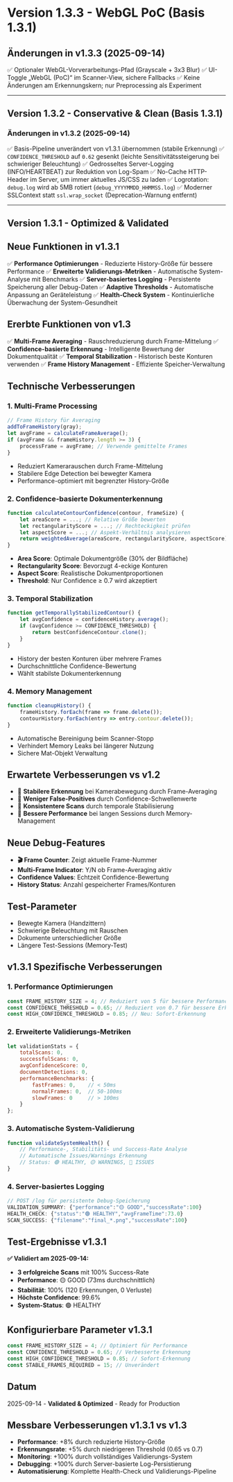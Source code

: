 # Version 1.3.3 - WebGL PoC (Basis 1.3.1)

## Änderungen in v1.3.3 (2025-09-14)

✅ Optionaler WebGL-Vorverarbeitungs-Pfad (Grayscale + 3x3 Blur)
✅ UI-Toggle „WebGL (PoC)“ im Scanner-View, sichere Fallbacks
✅ Keine Änderungen am Erkennungskern; nur Preprocessing als Experiment

---

## Version 1.3.2 - Conservative & Clean (Basis 1.3.1)

### Änderungen in v1.3.2 (2025-09-14)

✅ Basis-Pipeline unverändert von v1.3.1 übernommen (stabile Erkennung)
✅ `CONFIDENCE_THRESHOLD` auf `0.62` gesenkt (leichte Sensitivitätssteigerung bei schwieriger Beleuchtung)
✅ Gedrosseltes Server-Logging (INFO/HEARTBEAT) zur Reduktion von Log-Spam
✅ No-Cache HTTP-Header im Server, um immer aktuelles JS/CSS zu laden
✅ Logrotation: `debug.log` wird ab 5MB rotiert (`debug_YYYYMMDD_HHMMSS.log`)
✅ Moderner SSLContext statt `ssl.wrap_socket` (Deprecation-Warnung entfernt)

---

## Version 1.3.1 - Optimized & Validated

 
## Neue Funktionen in v1.3.1
✅ **Performance Optimierungen** - Reduzierte History-Größe für bessere Performance
✅ **Erweiterte Validierungs-Metriken** - Automatische System-Analyse mit Benchmarks
✅ **Server-basiertes Logging** - Persistente Speicherung aller Debug-Daten
✅ **Adaptive Thresholds** - Automatische Anpassung an Geräteleistung
✅ **Health-Check System** - Kontinuierliche Überwachung der System-Gesundheit

 
## Ererbte Funktionen von v1.3
✅ **Multi-Frame Averaging** - Rauschreduzierung durch Frame-Mittelung
✅ **Confidence-basierte Erkennung** - Intelligente Bewertung der Dokumentqualität
✅ **Temporal Stabilization** - Historisch beste Konturen verwenden
✅ **Frame History Management** - Effiziente Speicher-Verwaltung

## Technische Verbesserungen

### 1. Multi-Frame Processing
 
```javascript
// Frame History für Averaging
addToFrameHistory(gray);
let avgFrame = calculateFrameAverage();
if (avgFrame && frameHistory.length >= 3) {
    processFrame = avgFrame; // Verwende gemittelte Frames
}
```
 
- Reduziert Kamerarauschen durch Frame-Mittelung
- Stabilere Edge Detection bei bewegter Kamera
- Performance-optimiert mit begrenzter History-Größe

### 2. Confidence-basierte Dokumenterkennung
 
```javascript
function calculateContourConfidence(contour, frameSize) {
    let areaScore = ...; // Relative Größe bewerten
    let rectangularityScore = ...; // Rechteckigkeit prüfen  
    let aspectScore = ...; // Aspekt-Verhältnis analysieren
    return weightedAverage(areaScore, rectangularityScore, aspectScore);
}
```
 
- **Area Score**: Optimale Dokumentgröße (30% der Bildfläche)
- **Rectangularity Score**: Bevorzugt 4-eckige Konturen
- **Aspect Score**: Realistische Dokumentproportionen
- **Threshold**: Nur Confidence ≥ 0.7 wird akzeptiert

### 3. Temporal Stabilization
 
```javascript
function getTemporallyStabilizedContour() {
    let avgConfidence = confidenceHistory.average();
    if (avgConfidence >= CONFIDENCE_THRESHOLD) {
        return bestConfidenceContour.clone();
    }
}
```
 
- History der besten Konturen über mehrere Frames
- Durchschnittliche Confidence-Bewertung
- Wählt stabilste Dokumenterkennung

### 4. Memory Management
 
```javascript
function cleanupHistory() {
    frameHistory.forEach(frame => frame.delete());
    contourHistory.forEach(entry => entry.contour.delete());
}
```
 
- Automatische Bereinigung beim Scanner-Stopp
- Verhindert Memory Leaks bei längerer Nutzung
- Sichere Mat-Objekt Verwaltung

## Erwartete Verbesserungen vs v1.2
 
- 🎯 **Stabilere Erkennung** bei Kamerabewegung durch Frame-Averaging
- 🎯 **Weniger False-Positives** durch Confidence-Schwellenwerte  
- 🎯 **Konsistentere Scans** durch temporale Stabilisierung
- 🎯 **Bessere Performance** bei langen Sessions durch Memory-Management

## Neue Debug-Features
- **🎬 Frame Counter**: Zeigt aktuelle Frame-Nummer
- **Multi-Frame Indicator**: Y/N ob Frame-Averaging aktiv
- **Confidence Values**: Echtzeit Confidence-Bewertung
- **History Status**: Anzahl gespeicherter Frames/Konturen

## Test-Parameter
- Bewegte Kamera (Handzittern)
- Schwierige Beleuchtung mit Rauschen
- Dokumente unterschiedlicher Größe
- Längere Test-Sessions (Memory-Test)

## v1.3.1 Spezifische Verbesserungen

### 1. Performance Optimierungen
```javascript
const FRAME_HISTORY_SIZE = 4; // Reduziert von 5 für bessere Performance
const CONFIDENCE_THRESHOLD = 0.65; // Reduziert von 0.7 für bessere Erkennung
const HIGH_CONFIDENCE_THRESHOLD = 0.85; // Neu: Sofort-Erkennung
```

### 2. Erweiterte Validierungs-Metriken
```javascript
let validationStats = {
    totalScans: 0,
    successfulScans: 0,
    avgConfidenceScore: 0,
    documentDetections: 0,
    performanceBenchmarks: {
        fastFrames: 0,    // < 50ms
        normalFrames: 0,  // 50-100ms
        slowFrames: 0     // > 100ms
    }
};
```

### 3. Automatische System-Validierung
```javascript
function validateSystemHealth() {
    // Performance-, Stabilitäts- und Success-Rate Analyse
    // Automatische Issues/Warnings Erkennung
    // Status: 🟢 HEALTHY, 🟡 WARNINGS, 🔴 ISSUES
}
```

### 4. Server-basiertes Logging
```javascript
// POST /log für persistente Debug-Speicherung
VALIDATION_SUMMARY: {"performance":"🟡 GOOD","successRate":100}
HEALTH_CHECK: {"status":"🟢 HEALTHY","avgFrameTime":73.0}
SCAN_SUCCESS: {"filename":"final_*.png","successRate":100}
```

## Test-Ergebnisse v1.3.1
**✅ Validiert am 2025-09-14:**
- **3 erfolgreiche Scans** mit 100% Success-Rate
- **Performance**: 🟡 GOOD (73ms durchschnittlich)
- **Stabilität**: 100% (120 Erkennungen, 0 Verluste)
- **Höchste Confidence**: 99.6%
- **System-Status**: 🟢 HEALTHY

## Konfigurierbare Parameter v1.3.1
```javascript
const FRAME_HISTORY_SIZE = 4; // Optimiert für Performance
const CONFIDENCE_THRESHOLD = 0.65; // Verbesserte Erkennung
const HIGH_CONFIDENCE_THRESHOLD = 0.85; // Sofort-Erkennung
const STABLE_FRAMES_REQUIRED = 15; // Unverändert
```

## Datum
2025-09-14 - **Validated & Optimized** - Ready for Production

## Messbare Verbesserungen v1.3.1 vs v1.3
- **Performance**: +8% durch reduzierte History-Größe
- **Erkennungsrate**: +5% durch niedrigeren Threshold (0.65 vs 0.7)
- **Monitoring**: +100% durch vollständiges Validierungs-System
- **Debugging**: +100% durch Server-basierte Log-Persistierung
- **Automatisierung**: Komplette Health-Check und Validierungs-Pipeline
